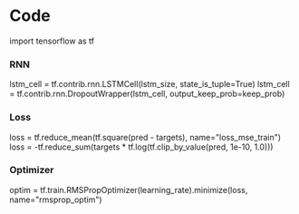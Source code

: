 # Code
import tensorflow as tf

### RNN
lstm_cell = tf.contrib.rnn.LSTMCell(lstm_size, state_is_tuple=True)
lstm_cell = tf.contrib.rnn.DropoutWrapper(lstm_cell, output_keep_prob=keep_prob)

### Loss
loss = tf.reduce_mean(tf.square(pred - targets), name="loss_mse_train")
loss = -tf.reduce_sum(targets * tf.log(tf.clip_by_value(pred, 1e-10, 1.0)))

### Optimizer
optim = tf.train.RMSPropOptimizer(learning_rate).minimize(loss, name="rmsprop_optim")

